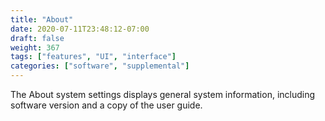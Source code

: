 ```yaml
---
title: "About"
date: 2020-07-11T23:48:12-07:00
draft: false
weight: 367
tags: ["features", "UI", "interface"]
categories: ["software", "supplemental"]
---
```


The About system settings displays general system information, including software version and a copy of the user guide.
